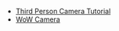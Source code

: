 * [Third Person Camera Tutorial](https://github.com/Ardathalion/UnityThirdPersonCameraTutorial)
* [WoW Camera](https://github.com/UnityCommunity/UnityLibrary/blob/master/Scripts/Camera/WowCamera.cs)

